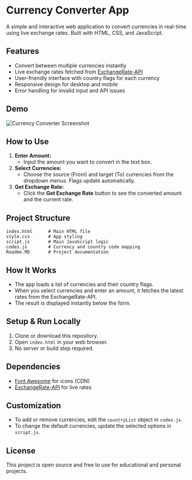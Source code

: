 # Currency Converter App

A simple and interactive web application to convert currencies in real-time using live exchange rates. Built with HTML, CSS, and JavaScript.

## Features

- Convert between multiple currencies instantly
- Live exchange rates fetched from [ExchangeRate-API](https://www.exchangerate-api.com/)
- User-friendly interface with country flags for each currency
- Responsive design for desktop and mobile
- Error handling for invalid input and API issues

## Demo

![Currency Converter Screenshot](https://user-images.githubusercontent.com/placeholder/currency-converter-demo.png)

## How to Use

1. **Enter Amount:**
   - Input the amount you want to convert in the text box.
2. **Select Currencies:**
   - Choose the source (From) and target (To) currencies from the dropdown menus. Flags update automatically.
3. **Get Exchange Rate:**
   - Click the **Get Exchange Rate** button to see the converted amount and the current rate.

## Project Structure

```
index.html      # Main HTML file
style.css       # App styling
script.js       # Main JavaScript logic
codes.js        # Currency and country code mapping
Readme.MD       # Project documentation
```

## How It Works

- The app loads a list of currencies and their country flags.
- When you select currencies and enter an amount, it fetches the latest rates from the ExchangeRate-API.
- The result is displayed instantly below the form.

## Setup & Run Locally

1. Clone or download this repository.
2. Open `index.html` in your web browser.
3. No server or build step required.

## Dependencies

- [Font Awesome](https://fontawesome.com/) for icons (CDN)
- [ExchangeRate-API](https://www.exchangerate-api.com/) for live rates

## Customization

- To add or remove currencies, edit the `countryList` object in `codes.js`.
- To change the default currencies, update the selected options in `script.js`.

## License

This project is open source and free to use for educational and personal projects.
